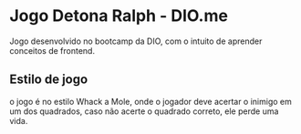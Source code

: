 # Jogo Detona Ralph - DIO.me

Jogo desenvolvido no bootcamp da DIO, com o intuito de aprender conceitos de frontend.

## Estilo de jogo

o jogo é no estilo Whack a Mole, onde o jogador deve acertar o inimigo em um dos quadrados, caso não acerte o quadrado correto, ele perde uma vida.
